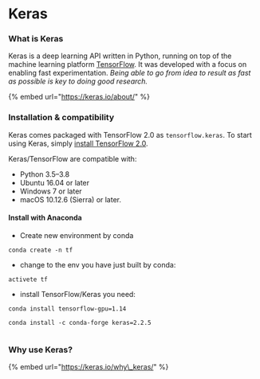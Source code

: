 # Keras

### What is Keras

 Keras is a deep learning API written in Python, running on top of the machine learning platform [TensorFlow](https://github.com/tensorflow/tensorflow). It was developed with a focus on enabling fast experimentation. _Being able to go from idea to result as fast as possible is key to doing good research._

{% embed url="https://keras.io/about/" %}

### Installation & compatibility <a id="installation-amp-compatibility"></a>

Keras comes packaged with TensorFlow 2.0 as `tensorflow.keras`. To start using Keras, simply [install TensorFlow 2.0](https://www.tensorflow.org/install).

Keras/TensorFlow are compatible with:

* Python 3.5–3.8
* Ubuntu 16.04 or later
* Windows 7 or later
* macOS 10.12.6 \(Sierra\) or later.

#### Install with Anaconda

* Create new environment by conda

`conda create -n tf`

* change to the env you have just built by conda:

`activete tf`

* install TensorFlow/Keras  you need:

`conda install tensorflow-gpu=1.14` 

`conda install -c conda-forge keras=2.2.5`

```text

```

### Why use Keras?

{% embed url="https://keras.io/why\_keras/" %}



